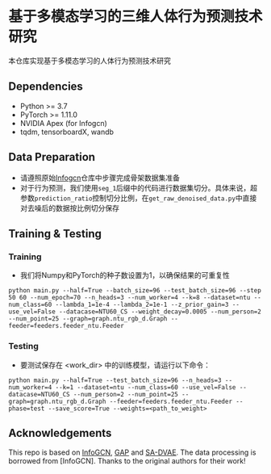 # 基于多模态学习的三维人体行为预测技术研究

本仓库实现基于多模态学习的人体行为预测技术研究

## Dependencies

- Python >= 3.7
- PyTorch >= 1.11.0
- NVIDIA Apex (for Infogcn)
- tqdm, tensorboardX, wandb

## Data Preparation

- 请遵照原始[Infogcn](https://github.com/stnoah1/infogcn)仓库中步骤完成骨架数据集准备
- 对于行为预测，我们使用`seg_1`后缀中的代码进行数据集切分。具体来说，超参数`prediction_ratio`控制切分比例，在`get_raw_denoised_data.py`中直接对去噪后的数据按比例切分保存

## Training & Testing

### Training
- 我们将Numpy和PyTorch的种子数设置为1，以确保结果的可重复性


```
python main.py --half=True --batch_size=96 --test_batch_size=96 --step 50 60 --num_epoch=70 --n_heads=3 --num_worker=4 --k=8 --dataset=ntu --num_class=60 --lambda_1=1e-4 --lambda_2=1e-1 --z_prior_gain=3 --use_vel=False --datacase=NTU60_CS --weight_decay=0.0005 --num_person=2 --num_point=25 --graph=graph.ntu_rgb_d.Graph --feeder=feeders.feeder_ntu.Feeder
```

### Testing

- 要测试保存在 <work_dir> 中的训练模型，请运行以下命令：

```
python main.py --half=True --test_batch_size=96 --n_heads=3 --num_worker=4 --k=1 --dataset=ntu --num_class=60 --use_vel=False --datacase=NTU60_CS --num_person=2 --num_point=25 --graph=graph.ntu_rgb_d.Graph --feeder=feeders.feeder_ntu.Feeder --phase=test --save_score=True --weights=<path_to_weight>
```

## Acknowledgements

This repo is based on [InfoGCN](https://github.com/stnoah1/infogcn), [GAP](https://github.com/MartinXM/GAP) and [SA-DVAE](https://github.com/pha123661/SA-DVAE). The data processing is borrowed from [InfoGCN]. Thanks to the original authors for their work!

